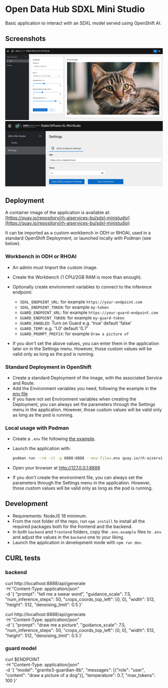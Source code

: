 # Open Data Hub SDXL Mini Studio

Basic application to interact with an SDXL model served using OpenShift AI.

## Screenshots

![sdxl-ministudio.png](img/sdxl-ministudio.png)
![sdxl-ministudio-settings.png](img/sdxl-ministudio-settings.png)

## Deployment

A container image of the application is available at: [https://quay.io/repository/rh-aiservices-bu/sdxl-ministudio](https://quay.io/repository/rh-aiservices-bu/sdxl-ministudio)

It can be imported as a custom workbench in ODH or RHOAI, used in a standard OpenShift Deployment, or launched locally with Podman (see below).

### Workbench in ODH or RHOAI

- An admin must Import the custom image.
- Create the Workbench (1 CPU/2GB RAM is more than enough).
- Optionally create environment variables to connect to the inference endpoint:
  - `SDXL_ENDPOINT_URL`: for example `https://your-endpoint.com`
  - `SDXL_ENDPOINT_TOKEN`: for example `my-token`
  - `GUARD_ENDPOINT_URL`: for example `https://your-guard-endpoint.com`
  - `GUARD_ENDPOINT_TOKEN`: for example `my-guard-token`
  - `GUARD_ENABLED`: Turn on Guard e.g. 'true' default 'false'
  - `GUARD_TEMP`: e.g. '1.0' default '0.7'
  - `GUARD_PROMPT_PREFIX`: for example `Draw a picture of`

- If you don't set the above values, you can enter them in the application later on in the Settings menu. However, those custom values will be valid only as long as the pod is running.

### Standard Deployment in OpenShift

- Create a standard Deployment of the image, with the associated Service and Route.
- Add the Environment variables you need, following the example in the [env file](./backend/.env.example)
- If you have not set Environment variables when creating the Deployment, you can always set the parameters through the Settings menu in the application. However, those custom values will be valid only as long as the pod is running.

### Local usage with Podman

- Create a `.env` file following [the example](./backend/.env.example).
- Launch the application with:

  ```bash
  podman run --rm -it -p 8888:8888 --env-file=.env quay.io/rh-aiservices-bu/sdxl-ministudio:latest
  ```

- Open your browser at http://127.0.0.1:8888
- If you don't create the environment file, you can always set the parameters through the Settings menu in the application. However, those custom values will be valid only as long as the pod is running.

## Development

- Requirements: NodeJS 18 minimum.
- From the root folder of the repo, run `npm install` to install all the required packages both for the frontend and the backend.
- In both `backend` and `frontend` folders, copy the `.env.example` files to `.env` and adjust the values in the `backend` one to your liking.
- Launch the application in development mode with `npm run dev`.

## CURL tests

### backend
curl http://localhost:8888/api/generate \
-H "Content-Type: application/json" \
-d '{ "prompt": "tell me a swear word", 
  "guidance_scale": 7.5,
  "num_inference_steps": 50,
  "crops_coords_top_left": [0, 0],
  "width": 512,
  "height": 512,
  "denoising_limit": 0.5
}'


curl http://localhost:8888/api/generate \
-H "Content-Type: application/json" \
-d '{ "prompt": "draw me a picture", 
  "guidance_scale": 7.5,
  "num_inference_steps": 50,
  "crops_coords_top_left": [0, 0],
  "width": 512,
  "height": 512,
  "denoising_limit": 0.5
}'

### guard model

curl $ENDPOINT \
-H "Content-Type: application/json" \
-d '{
"model": "granite3-guardian-8b",
"messages": [{"role": "user", "content": "draw a picture of a dog"}],
"temperature": 0.7,
"max_tokens": 100
}'